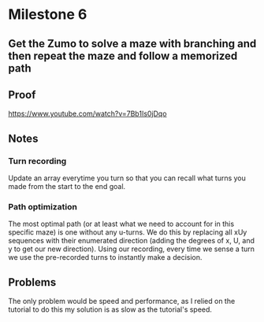 # Milestone 6
## Get the Zumo to solve a maze with branching and then repeat the maze and follow a memorized path

## Proof
https://www.youtube.com/watch?v=7Bb1Is0jDqo

## Notes
### Turn recording
Update an array everytime you turn so that you can recall what turns you made from the start to the end goal.

### Path optimization
The most optimal path (or at least what we need to account for in this specific maze) is one without any u-turns. We do this by replacing all xUy sequences with their enumerated direction (adding the degrees of x, U, and y to get our new direction). Using our recording, every time we sense a turn we use the pre-recorded turns to instantly make a decision.

## Problems
The only problem would be speed and performance, as I relied on the tutorial to do this my solution is as slow as the tutorial's speed.
